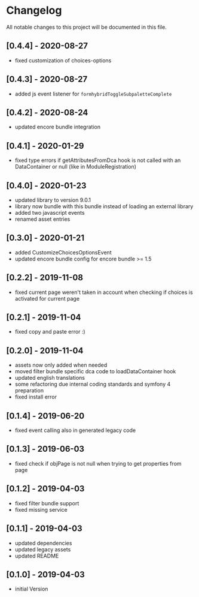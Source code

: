 # Changelog
All notable changes to this project will be documented in this file.

## [0.4.4] - 2020-08-27
- fixed customization of choices-options

## [0.4.3] - 2020-08-27
- added js event listener for `formhybridToggleSubpaletteComplete`

## [0.4.2] - 2020-08-24
- updated encore bundle integration

## [0.4.1] - 2020-01-29
- fixed type errors if getAttributesFromDca hook is not called with an DataContainer or null (like in ModuleRegistration)

## [0.4.0] - 2020-01-23
- updated library to version 9.0.1
- library now bundle with this bundle instead of loading an external library
- added two javascript events
- renamed asset entries

## [0.3.0] - 2020-01-21
- added CustomizeChoicesOptionsEvent
- updated encore bundle config for encore bundle >= 1.5

## [0.2.2] - 2019-11-08
- fixed current page weren't taken in account when checking if choices is activated for current page

## [0.2.1] - 2019-11-04
- fixed copy and paste error :)

## [0.2.0] - 2019-11-04
- assets now only added when needed
- moved filter bundle specific dca code to loadDataContainer hook
- updated english translations
- some refactoring due internal coding standards and symfony 4 preparation
- fixed install error

## [0.1.4] - 2019-06-20
- fixed event calling also in generated legacy code

## [0.1.3] - 2019-06-03
- fixed check if objPage is not null when trying to get properties from page

## [0.1.2] - 2019-04-03
- fixed filter bundle support
- fixed missing service

## [0.1.1] - 2019-04-03
- updated dependencies
- updated legacy assets
- updated README

## [0.1.0] - 2019-04-03
- initial Version
